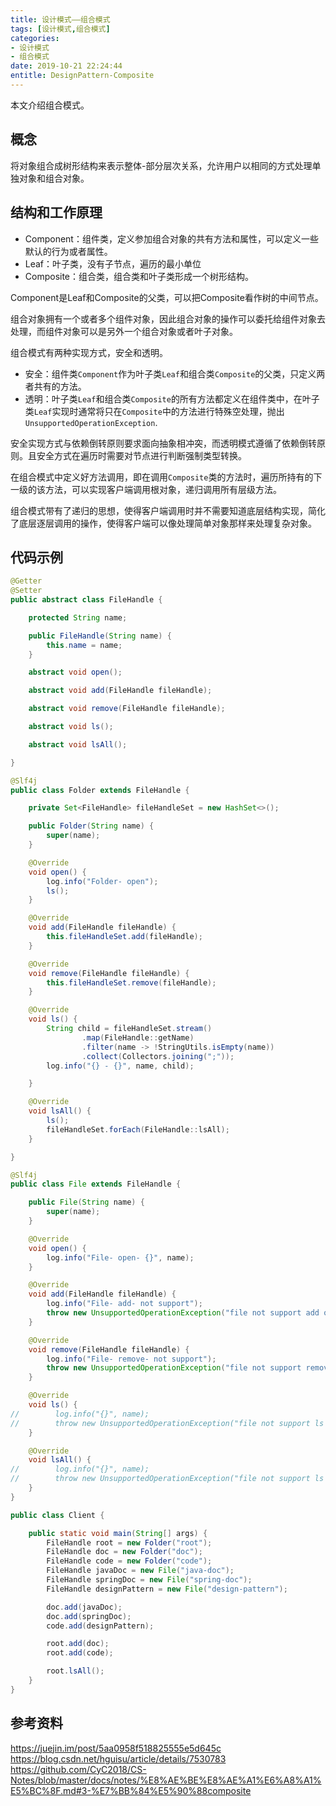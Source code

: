 ```yaml
---
title: 设计模式——组合模式
tags: [设计模式,组合模式]
categories:
- 设计模式
- 组合模式
date: 2019-10-21 22:24:44
entitle: DesignPattern-Composite
---
```

本文介绍组合模式。
<!--more-->

## 概念

将对象组合成树形结构来表示整体-部分层次关系，允许用户以相同的方式处理单独对象和组合对象。

## 结构和工作原理

* Component：组件类，定义参加组合对象的共有方法和属性，可以定义一些默认的行为或者属性。
* Leaf：叶子类，没有子节点，遍历的最小单位
* Composite：组合类，组合类和叶子类形成一个树形结构。

Component是Leaf和Composite的父类，可以把Composite看作树的中间节点。

组合对象拥有一个或者多个组件对象，因此组合对象的操作可以委托给组件对象去处理，而组件对象可以是另外一个组合对象或者叶子对象。

组合模式有两种实现方式，安全和透明。
* 安全：组件类`Component`作为叶子类`Leaf`和组合类`Composite`的父类，只定义两者共有的方法。
* 透明：叶子类`Leaf`和组合类`Composite`的所有方法都定义在组件类中，在叶子类`Leaf`实现时通常将只在`Composite`中的方法进行特殊空处理，抛出`UnsupportedOperationException`.

安全实现方式与依赖倒转原则要求面向抽象相冲突，而透明模式遵循了依赖倒转原则。且安全方式在遍历时需要对节点进行判断强制类型转换。

在组合模式中定义好方法调用，即在调用`Composite`类的方法时，遍历所持有的下一级的该方法，可以实现客户端调用根对象，递归调用所有层级方法。

组合模式带有了递归的思想，使得客户端调用时并不需要知道底层结构实现，简化了底层逐层调用的操作，使得客户端可以像处理简单对象那样来处理复杂对象。

## 代码示例

```java
@Getter
@Setter
public abstract class FileHandle {

    protected String name;

    public FileHandle(String name) {
        this.name = name;
    }

    abstract void open();

    abstract void add(FileHandle fileHandle);

    abstract void remove(FileHandle fileHandle);

    abstract void ls();

    abstract void lsAll();

}
```

```java
@Slf4j
public class Folder extends FileHandle {

    private Set<FileHandle> fileHandleSet = new HashSet<>();

    public Folder(String name) {
        super(name);
    }

    @Override
    void open() {
        log.info("Folder- open");
        ls();
    }

    @Override
    void add(FileHandle fileHandle) {
        this.fileHandleSet.add(fileHandle);
    }

    @Override
    void remove(FileHandle fileHandle) {
        this.fileHandleSet.remove(fileHandle);
    }

    @Override
    void ls() {
        String child = fileHandleSet.stream()
                .map(FileHandle::getName)
                .filter(name -> !StringUtils.isEmpty(name))
                .collect(Collectors.joining(";"));
        log.info("{} - {}", name, child);

    }

    @Override
    void lsAll() {
        ls();
        fileHandleSet.forEach(FileHandle::lsAll);
    }

}
```

```java
@Slf4j
public class File extends FileHandle {

    public File(String name) {
        super(name);
    }

    @Override
    void open() {
        log.info("File- open- {}", name);
    }

    @Override
    void add(FileHandle fileHandle) {
        log.info("File- add- not support");
        throw new UnsupportedOperationException("file not support add operation");
    }

    @Override
    void remove(FileHandle fileHandle) {
        log.info("File- remove- not support");
        throw new UnsupportedOperationException("file not support remove operation");
    }

    @Override
    void ls() {
//        log.info("{}", name);
//        throw new UnsupportedOperationException("file not support ls operation");
    }

    @Override
    void lsAll() {
//        log.info("{}", name);
//        throw new UnsupportedOperationException("file not support ls operation");
    }
}
```

```java
public class Client {

    public static void main(String[] args) {
        FileHandle root = new Folder("root");
        FileHandle doc = new Folder("doc");
        FileHandle code = new Folder("code");
        FileHandle javaDoc = new File("java-doc");
        FileHandle springDoc = new File("spring-doc");
        FileHandle designPattern = new File("design-pattern");

        doc.add(javaDoc);
        doc.add(springDoc);
        code.add(designPattern);

        root.add(doc);
        root.add(code);

        root.lsAll();
    }
}
```


## 参考资料
<https://juejin.im/post/5aa0958f518825555e5d645c>
<https://blog.csdn.net/hguisu/article/details/7530783>
<https://github.com/CyC2018/CS-Notes/blob/master/docs/notes/%E8%AE%BE%E8%AE%A1%E6%A8%A1%E5%BC%8F.md#3-%E7%BB%84%E5%90%88composite>
